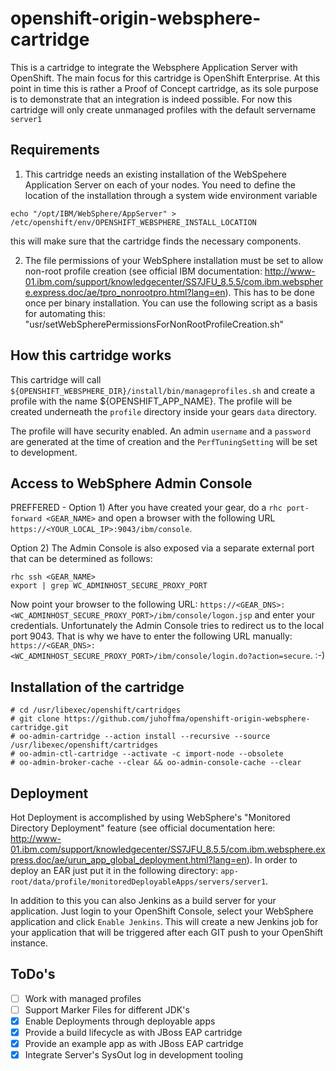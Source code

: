 openshift-origin-websphere-cartridge
====================================

This is a cartridge to integrate the Websphere Application Server with OpenShift. The main focus for this cartridge is OpenShift Enterprise. At this point in time this is rather a Proof of Concept cartridge, as its sole purpose is to demonstrate that an integration is indeed possible. For now this cartridge will only create unmanaged profiles with the default servername `server1`

Requirements
------------

1. This cartridge needs an existing installation of the WebSpehere Application Server on each of your nodes. You need to define the location of the installation through a system wide environment variable 

```
echo "/opt/IBM/WebSphere/AppServer" > /etc/openshift/env/OPENSHIFT_WEBSPHERE_INSTALL_LOCATION
```

this will make sure that the cartridge finds the necessary components.

2. The file permissions of your WebSphere installation must be set to allow non-root profile creation (see official IBM documentation: http://www-01.ibm.com/support/knowledgecenter/SS7JFU_8.5.5/com.ibm.websphere.express.doc/ae/tpro_nonrootpro.html?lang=en). This has to be done once per binary installation. You can use the following script as a basis for automating this: "usr/setWebSpherePermissionsForNonRootProfileCreation.sh"

How this cartridge works
------------------------

This cartridge will call `${OPENSHIFT_WEBSPHERE_DIR}/install/bin/manageprofiles.sh` and create a profile with the name ${OPENSHIFT_APP_NAME}. The profile will be created underneath the `profile` directory inside your gears `data` directory. 

The profile will have security enabled. An admin `username` and a `password` are generated at the time of creation and the `PerfTuningSetting` will be set to development.

Access to WebSphere Admin Console
---------------------------------
PREFFERED - Option 1) After you have created your gear, do a `rhc port-forward <GEAR_NAME>` and open a browser with the following URL `https://<YOUR_LOCAL_IP>:9043/ibm/console`.

Option 2) The Admin Console is also exposed via a separate external port that can be determined as follows:

```
rhc ssh <GEAR_NAME>
export | grep WC_ADMINHOST_SECURE_PROXY_PORT
```

Now point your browser to the following URL: `https://<GEAR_DNS>:<WC_ADMINHOST_SECURE_PROXY_PORT>/ibm/console/logon.jsp` and enter your credentials. Unfortunately the Admin Console tries to redirect us to the local port 9043. That is why we have to enter the following URL manually: `https://<GEAR_DNS>:<WC_ADMINHOST_SECURE_PROXY_PORT>/ibm/console/login.do?action=secure`. :-)

Installation of the cartridge
-----------------------------

```
# cd /usr/libexec/openshift/cartridges
# git clone https://github.com/juhoffma/openshift-origin-websphere-cartridge.git
# oo-admin-cartridge --action install --recursive --source /usr/libexec/openshift/cartridges
# oo-admin-ctl-cartridge --activate -c import-node --obsolete
# oo-admin-broker-cache --clear && oo-admin-console-cache --clear
```

Deployment
----------
Hot Deployment is accomplished by using WebSphere's "Monitored Directory Deployment" feature (see official documentation here: http://www-01.ibm.com/support/knowledgecenter/SS7JFU_8.5.5/com.ibm.websphere.express.doc/ae/urun_app_global_deployment.html?lang=en). In order to deploy an EAR just put it in the following directory: `app-root/data/profile/monitoredDeployableApps/servers/server1`.

In addition to this you can also Jenkins as a build server for your application. Just login to your OpenShift Console, select your WebSphere application and click `Enable Jenkins`. This will create a new Jenkins job for your application that will be triggered after each GIT push to your OpenShift instance.

ToDo's
------
 
- [ ] Work with managed profiles
- [ ] Support Marker Files for different JDK's
- [X] Enable Deployments through deployable apps
- [X] Provide a build lifecycle as with JBoss EAP cartridge
- [X] Provide an example app as with JBoss EAP cartridge
- [X] Integrate Server's SysOut log in development tooling

